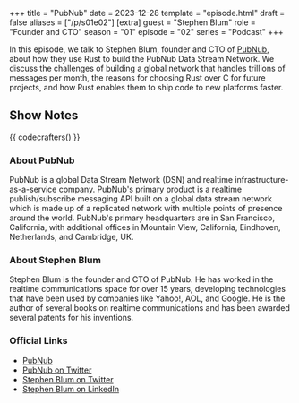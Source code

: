 +++
title = "PubNub"
date = 2023-12-28
template = "episode.html"
draft = false
aliases = ["/p/s01e02"]
[extra]
guest = "Stephen Blum"
role = "Founder and CTO"
season = "01"
episode = "02"
series = "Podcast"
+++

<div><script id="letscast-player-99d93d84" src="https://letscast.fm/podcasts/rust-in-production-82281512/episodes/rust-in-production-ep-2-pubnub-s-stephen-blum/player.js?size=s"></script></div>

In this episode, we talk to Stephen Blum, founder and CTO of
[PubNub](https://www.pubnub.com/), about how they use Rust to build the PubNub
Data Stream Network. We discuss the challenges of building a global network that
handles trillions of messages per month, the reasons for choosing Rust over C
for future projects, and how Rust enables them to ship code to new platforms
faster.

<!-- more -->

## Show Notes

{{ codecrafters() }}

### About PubNub

PubNub is a global Data Stream Network (DSN) and realtime
infrastructure-as-a-service company. PubNub's primary product is a realtime
publish/subscribe messaging API built on a global data stream network which is
made up of a replicated network with multiple points of presence around the
world. PubNub's primary headquarters are in San Francisco, California, with
additional offices in Mountain View, California, Eindhoven, Netherlands, and
Cambridge, UK.

### About Stephen Blum

Stephen Blum is the founder and CTO of PubNub. He has worked in the realtime
communications space for over 15 years, developing technologies that have been
used by companies like Yahoo!, AOL, and Google. He is the author of several
books on realtime communications and has been awarded several patents for his
inventions.

### Official Links

- [PubNub](https://www.pubnub.com/)
- [PubNub on Twitter](https://twitter.com/pubnub)
- [Stephen Blum on Twitter](https://twitter.com/stephenlb)
- [Stephen Blum on LinkedIn](https://www.linkedin.com/in/stephenlb/)